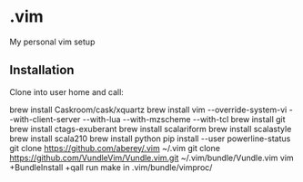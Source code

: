 # .vim
My personal vim setup

Installation
------------

Clone into user home and call:

  brew install Caskroom/cask/xquartz
	brew install vim --override-system-vi --with-client-server --with-lua --with-mzscheme --with-tcl
  brew install git
  brew install ctags-exuberant
  brew install scalariform
  brew install scalastyle
  brew install scala210
  brew install python 
  pip install --user powerline-status
  git clone https://github.com/aberey/.vim ~/.vim
  git clone https://github.com/VundleVim/Vundle.vim.git ~/.vim/bundle/Vundle.vim
	vim +BundleInstall +qall
  run make in .vim/bundle/vimproc/



